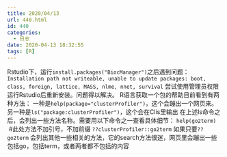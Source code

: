 ```yaml
---
title: 2020/04/13
url: 440.html
id: 440
categories:
  - 日志
date: 2020-04-13 18:32:55
tags: [R]
---
```


Rstudio下，运行`install.packages("BiocManager")`之后遇到问题： `Installation path not writeable, unable to update packages: boot, class, foreign, lattice, MASS, nlme, nnet, survival` 尝试使用管理员权限运行Rstudio后重新安装。问题得以解决。 R语言获取一个包的帮助目前看到有两种方法： 一种是`help(package="clusterProfiler")`，这个会蹦出一个网页来。 另一种是`ls("package:clusterProfiler")`，这个会在Clis里输出 在上述ls命令之后，会列出一些方法名称。需要用以下命令之一查看具体细节： `help(go2term)`   #此处方法不加引号，不加前缀 `??clusterProfiler::go2term` 如果只要`??go2term` 会列出其他一些相关的方法，它的search方法很迷，网页里会蹦出一些包括go，包括term，或者两者都不包括的内容